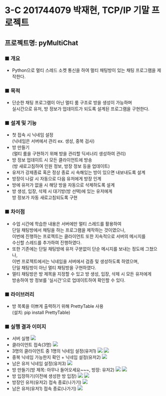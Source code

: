 # 3-C 201744079 박재현, TCP/IP 기말 프로젝트
## 프로젝트명: pyMultiChat
### ■ 개요
  - Python으로 멀티 스레드 소켓 통신을 하여 멀티 채팅방이 있는 채팅 프로그램을 제작한다.
### ■ 목적
  - 단순한 채팅 프로그램이 아닌 멀티 룸 구조로 방을 생성이 가능하며<br>
    실시간으로 유저, 방 정보가 업데이트가 되도록 설계된 프로그램을 구현한다.<br>
### ■ 설계 및 기능
  - 첫 접속 시 닉네임 설정<br>
    (닉네임은 서버에서 관리 ex. 생성, 중복 검사)
  - 방 만들기<br>
    (멀티 룸을 구현하기 위해 방을 관리할 딕셔너리 생성하여 관리)
  - 방 정보 업데이트 시 모든 클라이언트에 방송<br>
    (방 새로고침하여 인원 정보, 방장 정보 등을 업데이트)
  - 유저가 강제종료 혹은 정상 종료 시 속해있는 방이 있으면 내보내도록 설계
  - 방장이 나갈 시 자동으로 다음 유저에게 방장 인계
  - 방에 유저가 없을 시 해당 방을 자동으로 삭제하도록 설계
  - 방 생성, 입장, 삭제 시 대기방(방 선택)에 있는 유저에게<br>
    방 정보가 자동 새로고침되도록 구현
### ■ 차이점
  - 수업 시간에 학습한 내용은 서버에만 멀티 스레드를 활용하여<br>
    단일 채팅방에서 채팅을 하는 프로그램을 제작하는 것이였으나,<br>
    이번에 진행하는 프로젝트는 클라이언트 또한 지속적으로 서버의 메시지를<br>
    수신할 스레드를 추가하여 진행하였다.
  - 또한 기존에는 단일 채팅방에 유저 구분없이 단순 메시지를 보내는 정도에 그쳤으나,<br>
    이번 프로젝트에서는 닉네임을 서버에서 검증 및 생성하도록 하였으며,<br>
    단일 채팅방이 아닌 멀티 채팅방을 구현하였다.
  - 멀티 채팅방은 방 제목을 지정할 수 있고 방 생성, 입장, 삭제 시 모든 유저에게<br>
    방송하여 방 정보를 '실시간'으로 업데이트하여 확인할 수 있다.
### ■ 라이브러리
  - 방 목록을 이쁘게 출력하기 위해 PrettyTable 사용<br>
    (설치: pip install PrettyTable)
### ■ 실행 결과 이미지
  - 서버 실행
    <img src="./img/1.PNG">
  - 클라이언트 접속(3명)
    <img src="./img/2.PNG">
  - 3명의 클라이언트 중 1명의 닉네임 설정(유저1)
    <img src="./img/3-1.PNG">
    <img src="./img/3-2.PNG">
  - 중복 닉네임 가능한지 확인 + 닉네임 설정(유저2)
    <img src="./img/3-3.PNG">
  - 남은 유저 닉네임 설정(유저3)
    <img src="./img/4.PNG">
  - 방 만들기(방 제목: 아무나 들어오세요~~~, 방장: 유저2)
    <img src="./img/5.PNG">
    <img src="./img/6.PNG">
  - 방 입장하기(이전에 생성한 방 입장)
    <img src="./img/7.PNG">
    <img src="./img/8.PNG">
  - 방장인 유저(유저2) 접속 종료(나가기)
    <img src="./img/9.PNG">
  - 남은 유저(유저1) 접속 종료(나가기)
    <img src="./img/10.PNG">